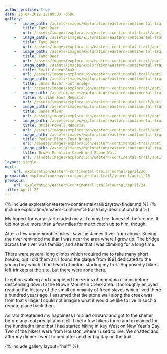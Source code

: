 ```yaml
---
author_profile: true
date: 25-04-2012 12:00:00 -0500
gallery:
    -   image_path: /assets/images/exploration/eastern-continental-trail/april/small/25-1.jpg
        title: Tame Deer
        url: /assets/images/exploration/eastern-continental-trail/april/large/25-1.jpg
    -   image_path: /assets/images/exploration/eastern-continental-trail/april/small/25-2.jpg
        title: Tame Deer
        url: /assets/images/exploration/eastern-continental-trail/april/large/25-2.jpg
    -   image_path: /assets/images/exploration/eastern-continental-trail/april/small/25-3.jpg
        title: Tame Deer
        url: /assets/images/exploration/eastern-continental-trail/april/large/25-3.jpg
    -   image_path: /assets/images/exploration/eastern-continental-trail/april/small/25-4.jpg
        title: Small Green Snake
        url: /assets/images/exploration/eastern-continental-trail/april/large/25-4.jpg
    -   image_path: /assets/images/exploration/eastern-continental-trail/april/small/25-5.jpg
        title: James River Foot Bridge
        url: /assets/images/exploration/eastern-continental-trail/april/large/25-5.jpg
    -   image_path: /assets/images/exploration/eastern-continental-trail/april/small/25-6.jpg
        title: William Foot Memorial
        url: /assets/images/exploration/eastern-continental-trail/april/large/25-6.jpg
    -   image_path: /assets/images/exploration/eastern-continental-trail/april/small/25-7.jpg
        title: James River
        url: /assets/images/exploration/eastern-continental-trail/april/large/25-7.jpg
    -   image_path: /assets/images/exploration/eastern-continental-trail/april/small/25-8.jpg
        title: Ottie Powell Memorial
        url: /assets/images/exploration/eastern-continental-trail/april/large/25-8.jpg
    -   image_path: /assets/images/exploration/eastern-continental-trail/april/small/25-9.jpg
        title: Pedlar River Foot Bridge
        url: /assets/images/exploration/eastern-continental-trail/april/large/25-9.jpg
    -   image_path: /assets/images/exploration/eastern-continental-trail/april/small/25-10.jpg
        title: Brown Mountain Creek and Stone Wall
        url: /assets/images/exploration/eastern-continental-trail/april/large/25-10.jpg
layout: single
next:
    url: exploration/eastern-continental-trail/journal/april/26
permalink: exploration/eastern-continental-trail/journal/april/25
previous:
    url: exploration/eastern-continental-trail/journal/april/24
title: April 25
---
```

{% include exploration/eastern-continental-trail/dayrow-finder.md %}
{% include exploration/eastern-continental-trail/daily-description.html %}

My hoped-for early start eluded me as Tommy Lee Jones left before me. It did not take more than a few miles for me to catch up to him, though.

After a few unmemorable miles I saw the James River from above. Seeing the river reminded me that I was near the area where I grew up. The bridge across the river was familiar, and after that I was climbing for a long time.

There were several long climbs which required me to take many short breaks, but I did them all. I found the plaque from 1891 dedicated to the young boy which I had heard of before starting my trek. Supposedly hikers left trinkets at the site, but there were none there.

I kept on walking and completed the series of mountain climbs before descending down to the Brown Mountain Creek area. I thoroughly enjoyed reading the history of the small community of freed slaves which lived there a hundred years ago. I assumed that the stone wall along the creek was from that village. I could not imagine what it would be like to live in such a remote place back then.

As rain threatened my happiness I hurried onward and got to the shelter before any real precipitation fell. I met a few hikers there and explained for the hundredth time that I had started hiking in Key West on New Year's Day. Two of the hikers were from Houston, where I used to live. We chatted and after my dinner I went to bed after another big day on the trail.

{% include gallery layout="half" %}